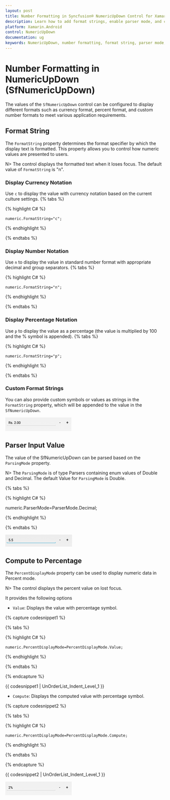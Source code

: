 ```yaml
---
layout: post
title: Number Formatting in Syncfusion® NumericUpDown Control for Xamarin.Android
description: Learn how to add format strings, enable parser mode, and configure percent display mode for the NumericUpDown control.
platform: Xamarin.Android
control: NumericUpDown
documentation: ug
keywords: NumericUpDown, number formatting, format string, parser mode, percentage, currency, localization
---
```

# Number Formatting in NumericUpDown (SfNumericUpDown)

The values of the `SfNumericUpDown` control can be configured to display different formats such as currency format, percent format, and custom number formats to meet various application requirements.

## Format String

The `FormatString` property determines the format specifier by which the display text is formatted. This property allows you to control how numeric values are presented to users.

N> The control displays the formatted text when it loses focus. The default value of `FormatString` is "n".

### Display Currency Notation

Use `c` to display the value with currency notation based on the current culture settings.
{% tabs %}
	
{% highlight C# %}
	
	numeric.FormatString="c";
	 
{% endhighlight %}

{% endtabs %}
	
### Display Number Notation

Use `n` to display the value in standard number format with appropriate decimal and group separators.
{% tabs %}
	
{% highlight C# %}
	
	numeric.FormatString="n";
	 
{% endhighlight %}

{% endtabs %}

### Display Percentage Notation	

Use `p` to display the value as a percentage (the value is multiplied by 100 and the % symbol is appended).
{% tabs %}
	
{% highlight C# %}

	numeric.FormatString="p";
	 
{% endhighlight %}

{% endtabs %}
	
### Custom Format Strings
You can also provide custom symbols or values as strings in the `FormatString` property, which will be appended to the value in the `SfNumericUpDown`.

![Xamarin.Android SfNumericUpDown percentage notation](images/format.png)

## Parser Input Value

The value of the SfNumericUpDown can be parsed based on the `ParsingMode` property. 

N> The `ParsingMode` is of type Parsers containing enum values of Double and Decimal. The default Value for `ParsingMode` is Double.

{% tabs %}

{% highlight C# %}

numeric.ParserMode=ParserMode.Decimal;
	  
{% endhighlight %}

{% endtabs %}

![Xamarin.Android SfNumericUpDown parser mode](images/ParserMode.png)

## Compute to Percentage

The `PercentDisplayMode` property can be used to display numeric data in Percent mode. 

N> The control displays the percent value on lost focus. 

It provides the following options

* `Value`: Displays the value with percentage symbol.

{% capture codesnippet1 %}

{% tabs %}

{% highlight C# %}

	numeric.PercentDisplayMode=PercentDisplayMode.Value;

{% endhighlight %}

{% endtabs %}

{% endcapture %}

{{ codesnippet1 | UnOrderList_Indent_Level_1 }} 

* `Compute`: Displays the computed value with percentage symbol.

{% capture codesnippet2 %}

{% tabs %}

{% highlight C# %}

	numeric.PercentDisplayMode=PercentDisplayMode.Compute;

{% endhighlight %}

{% endtabs %}

{% endcapture %}

{{ codesnippet2 | UnOrderList_Indent_Level_1 }} 

![Xamarin.Android SfNumericUpDown compute to percentage](images/percent.png)